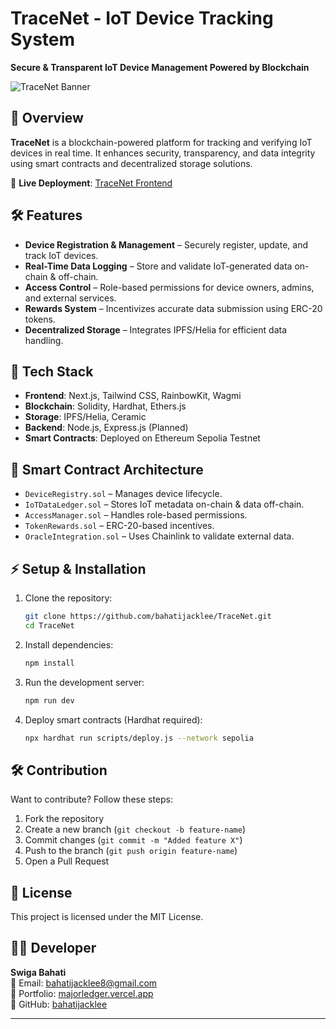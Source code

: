   
# **TraceNet - IoT Device Tracking System**  
**Secure & Transparent IoT Device Management Powered by Blockchain**  

![TraceNet Banner](your_banner_image_link_here)  

## 🚀 Overview  
**TraceNet** is a blockchain-powered platform for tracking and verifying IoT devices in real time. It enhances security, transparency, and data integrity using smart contracts and decentralized storage solutions.  

🔗 **Live Deployment**: [TraceNet Frontend](https://vercel.com/bahatijacklee8-gmailcoms-projects/io-t-chain-app)  

## 🛠 Features  
- **Device Registration & Management** – Securely register, update, and track IoT devices.  
- **Real-Time Data Logging** – Store and validate IoT-generated data on-chain & off-chain.  
- **Access Control** – Role-based permissions for device owners, admins, and external services.  
- **Rewards System** – Incentivizes accurate data submission using ERC-20 tokens.  
- **Decentralized Storage** – Integrates IPFS/Helia for efficient data handling.  

## 🔗 Tech Stack  
- **Frontend**: Next.js, Tailwind CSS, RainbowKit, Wagmi  
- **Blockchain**: Solidity, Hardhat, Ethers.js  
- **Storage**: IPFS/Helia, Ceramic  
- **Backend**: Node.js, Express.js (Planned)  
- **Smart Contracts**: Deployed on Ethereum Sepolia Testnet  

## 📜 Smart Contract Architecture  
- `DeviceRegistry.sol` – Manages device lifecycle.  
- `IoTDataLedger.sol` – Stores IoT metadata on-chain & data off-chain.  
- `AccessManager.sol` – Handles role-based permissions.  
- `TokenRewards.sol` – ERC-20-based incentives.  
- `OracleIntegration.sol` – Uses Chainlink to validate external data.  

## ⚡ Setup & Installation  
1. Clone the repository:  
   ```sh
   git clone https://github.com/bahatijacklee/TraceNet.git
   cd TraceNet
   ```
2. Install dependencies:  
   ```sh
   npm install
   ```
3. Run the development server:  
   ```sh
   npm run dev
   ```
4. Deploy smart contracts (Hardhat required):  
   ```sh
   npx hardhat run scripts/deploy.js --network sepolia
   ```

## 🛠 Contribution  
Want to contribute? Follow these steps:  
1. Fork the repository  
2. Create a new branch (`git checkout -b feature-name`)  
3. Commit changes (`git commit -m "Added feature X"`)  
4. Push to the branch (`git push origin feature-name`)  
5. Open a Pull Request  

## 📜 License  
This project is licensed under the MIT License.  

## 👨‍💻 Developer  
**Swiga Bahati**  
📧 Email: [bahatijacklee8@gmail.com](mailto:bahatijacklee8@gmail.com)  
🔗 Portfolio: [majorledger.vercel.app](https://majorledger.vercel.app)  
🐙 GitHub: [bahatijacklee](https://github.com/bahatijacklee)  

---

